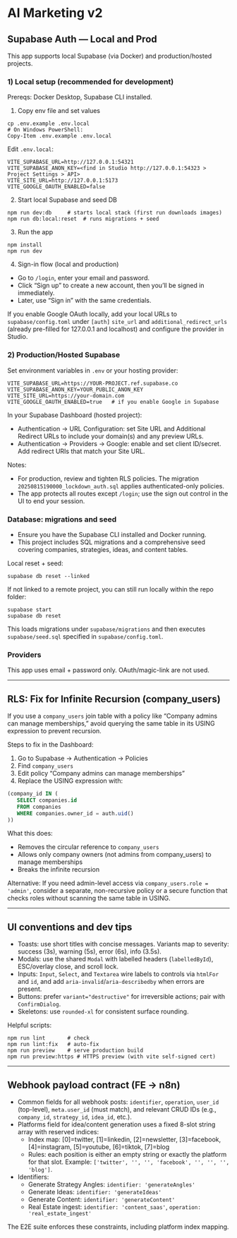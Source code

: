 # AI Marketing v2

## Supabase Auth — Local and Prod

This app supports local Supabase (via Docker) and production/hosted projects.

### 1) Local setup (recommended for development)

Prereqs: Docker Desktop, Supabase CLI installed.

1. Copy env file and set values

```
cp .env.example .env.local
# On Windows PowerShell:
Copy-Item .env.example .env.local
```

Edit `.env.local`:

```
VITE_SUPABASE_URL=http://127.0.0.1:54321
VITE_SUPABASE_ANON_KEY=<find in Studio http://127.0.0.1:54323 > Project Settings > API>
VITE_SITE_URL=http://127.0.0.1:5173
VITE_GOOGLE_OAUTH_ENABLED=false
```

2. Start local Supabase and seed DB

```
npm run dev:db     # starts local stack (first run downloads images)
npm run db:local:reset  # runs migrations + seed
```

3. Run the app

```
npm install
npm run dev
```

4. Sign-in flow (local and production)

- Go to `/login`, enter your email and password.
- Click “Sign up” to create a new account, then you’ll be signed in immediately.
- Later, use “Sign in” with the same credentials.

If you enable Google OAuth locally, add your local URLs to `supabase/config.toml` under `[auth]` `site_url` and `additional_redirect_urls` (already pre-filled for 127.0.0.1 and localhost) and configure the provider in Studio.

### 2) Production/Hosted Supabase

Set environment variables in `.env` or your hosting provider:

```
VITE_SUPABASE_URL=https://YOUR-PROJECT.ref.supabase.co
VITE_SUPABASE_ANON_KEY=YOUR_PUBLIC_ANON_KEY
VITE_SITE_URL=https://your-domain.com
VITE_GOOGLE_OAUTH_ENABLED=true   # if you enable Google in Supabase
```

In your Supabase Dashboard (hosted project):

- Authentication → URL Configuration: set Site URL and Additional Redirect URLs to include your domain(s) and any preview URLs.
- Authentication → Providers → Google: enable and set client ID/secret. Add redirect URIs that match your Site URL.

Notes:

- For production, review and tighten RLS policies. The migration `20250815190000_lockdown_auth.sql` applies authenticated-only policies.
- The app protects all routes except `/login`; use the sign out control in the UI to end your session.

### Database: migrations and seed

- Ensure you have the Supabase CLI installed and Docker running.
- This project includes SQL migrations and a comprehensive seed covering companies, strategies, ideas, and content tables.

Local reset + seed:

```
supabase db reset --linked
```

If not linked to a remote project, you can still run locally within the repo folder:

```
supabase start
supabase db reset
```

This loads migrations under `supabase/migrations` and then executes `supabase/seed.sql` specified in `supabase/config.toml`.

### Providers

This app uses email + password only. OAuth/magic-link are not used.

---

## RLS: Fix for Infinite Recursion (company_users)

If you use a `company_users` join table with a policy like “Company admins can manage memberships,” avoid querying the same table in its USING expression to prevent recursion.

Steps to fix in the Dashboard:

1. Go to Supabase → Authentication → Policies
2. Find `company_users`
3. Edit policy “Company admins can manage memberships”
4. Replace the USING expression with:

```sql
(company_id IN (
   SELECT companies.id
   FROM companies
   WHERE companies.owner_id = auth.uid()
))
```

What this does:

- Removes the circular reference to `company_users`
- Allows only company owners (not admins from company_users) to manage memberships
- Breaks the infinite recursion

Alternative: If you need admin-level access via `company_users.role = 'admin'`, consider a separate, non-recursive policy or a secure function that checks roles without scanning the same table in USING.

---

## UI conventions and dev tips

- Toasts: use short titles with concise messages. Variants map to severity: success (3s), warning (5s), error (6s), info (3.5s).
- Modals: use the shared `Modal` with labelled headers (`labelledById`), ESC/overlay close, and scroll lock.
- Inputs: `Input`, `Select`, and `Textarea` wire labels to controls via `htmlFor` and `id`, and add `aria-invalid`/`aria-describedby` when errors are present.
- Buttons: prefer `variant="destructive"` for irreversible actions; pair with `ConfirmDialog`.
- Skeletons: use `rounded-xl` for consistent surface rounding.

Helpful scripts:

```
npm run lint       # check
npm run lint:fix   # auto-fix
npm run preview    # serve production build
npm run preview:https # HTTPS preview (with vite self-signed cert)
```

---

## Webhook payload contract (FE → n8n)

- Common fields for all webhook posts: `identifier`, `operation`, `user_id` (top-level), `meta.user_id` (must match), and relevant CRUD IDs (e.g., `company_id`, `strategy_id`, `idea_id`, etc.).
- Platforms field for idea/content generation uses a fixed 8-slot string array with reserved indices:
   - Index map: [0]=twitter, [1]=linkedin, [2]=newsletter, [3]=facebook, [4]=instagram, [5]=youtube, [6]=tiktok, [7]=blog
   - Rules: each position is either an empty string or exactly the platform for that slot. Example: `['twitter', '', '', 'facebook', '', '', '', 'blog']`.
- Identifiers:
   - Generate Strategy Angles: `identifier: 'generateAngles'`
   - Generate Ideas: `identifier: 'generateIdeas'`
   - Generate Content: `identifier: 'generateContent'`
   - Real Estate ingest: `identifier: 'content_saas'`, `operation: 'real_estate_ingest'`

The E2E suite enforces these constraints, including platform index mapping.

